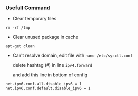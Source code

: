 ### Usefull Command
- Clear temporary files
```
rm -rf /tmp
```
- Clear unused package in cache
```
apt-get clean
```
- Can't resolve domain, edit file with `nano /etc/sysctl.conf`

  delete hashtag (#) in line `ipv4.forward`
  
  and add this line in bottom of config
```
net.ipv6.conf.all.disable_ipv6 = 1
net.ipv6.conf.default.disable_ipv6 = 1
```
